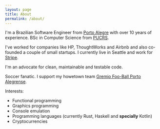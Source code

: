 ```yaml
---
layout: page
title: About
permalink: /about/
---
```


I'm a Brazilian Software Engineer from [Porto Alegre](https://en.wikipedia.org/wiki/Porto_Alegre)
with over 10 years of experience. BSc in Computer Science from [PUCRS](http://www.pucrs.br/).

I've worked for companies like HP, ThoughtWorks and Airbnb and also co-founded
a couple of small startups. I currently live in Seattle and work for [Stripe](stripe.com).

I'm an advocate for clean, maintainable and testable code.

Soccer fanatic. I support my howetown team [Gremio Foo-Ball Porto Alegrense](https://en.wikipedia.org/wiki/Gr%C3%AAmio_Foot-Ball_Porto_Alegrense).

Interests:

* Functional programming
* Graphics programming
* Console emulation
* Programming languages (currently Rust, Haskell and **specially** Kotlin)
* Cryptocurrencies